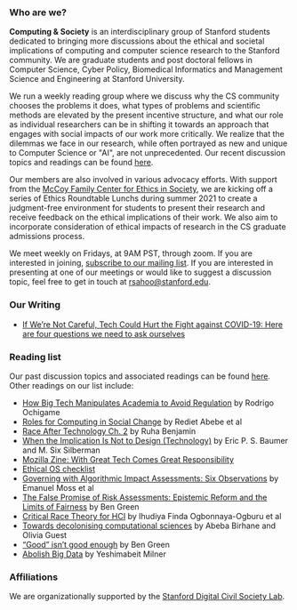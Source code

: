 ### Who are we?
 
**Computing & Society** is an interdisciplinary group of Stanford students dedicated to bringing more discussions about the ethical and societal implications of computing and computer science research to the Stanford community. We are graduate students and post doctoral fellows in Computer Science, Cyber Policy, Biomedical Informatics and Management Science and Engineering at Stanford University.

We run a weekly reading group where we discuss why the CS community chooses the problems it does, what types of problems and scientific methods are elevated by the present incentive structure, and what our role as individual researchers can be in shifting it towards an approach that engages with social impacts of our work more critically. We realize that the dilemmas we face in our research, while often portrayed as new and unique to Computer Science or "AI", are not unprecedented. Our recent discussion topics and readings can be found [here](https://docs.google.com/document/d/16wva4Ij_7zt0Ruip0LbUpMGCVJTqruNSZhSvq8iPaPo/edit?usp=sharing).
 
Our members are also involved in various advocacy efforts. With support from the [McCoy Family Center for Ethics in Society](https://ethicsinsociety.stanford.edu/), we are kicking off a series of Ethics Roundtable Lunchs during summer 2021 to create a judgment-free environment for students to present their research and receive feedback on the ethical implications of their work. We also aim to incorporate consideration of ethical impacts of research in the CS graduate admissions process. 

We meet weekly on Fridays, at 9AM PST, through zoom. If you are interested in joining, [subscribe to our mailing list](https://mailman.stanford.edu/mailman/listinfo/computer_science_civil_society). If you are interested in presenting at one of our meetings or would like to suggest a discussion topic, feel free to get in touch at [rsahoo@stanford.edu](mailto:rsahoo@stanford.edu).

### Our Writing
* [If We’re Not Careful, Tech Could Hurt the Fight against COVID-19: Here are four questions we need to ask ourselves](https://blogs.scientificamerican.com/observations/if-were-not-careful-tech-could-hurt-the-fight-against-covid-19/)

### Reading list
Our past discussion topics and associated readings can be found [here](https://docs.google.com/document/d/16wva4Ij_7zt0Ruip0LbUpMGCVJTqruNSZhSvq8iPaPo/edit?usp=sharing). Other readings on our list include:

* [How Big Tech Manipulates Academia to Avoid Regulation](https://theintercept.com/2019/12/20/mit-ethical-ai-artificial-intelligence/) by Rodrigo Ochigame
* [Roles for Computing in Social Change](https://arxiv.org/abs/1912.04883) by Rediet Abebe et al
* [Race After Technology Ch. 2](https://www.ruhabenjamin.com/race-after-technology) by Ruha Benjamin
* [When the Implication Is Not to Design (Technology)](https://www.ics.uci.edu/~djp3/classes/2012_01_INF134/papers/impl9-rev.pdf) by Eric P. S. Baumer and M. Six Silberman
* [Mozilla Zine: With Great Tech Comes Great Responsibility](https://assets.mofoprod.net/network/documents/Mozilla_Zine.pdf)
* [Ethical OS checklist](https://ethicalos.org/)
* [Governing with Algorithmic Impact Assessments: Six Observations](https://papers.ssrn.com/sol3/papers.cfm?abstract_id=3584818) by Emanuel Moss et al
* [The False Promise of Risk Assessments: Epistemic Reform and the Limits of Fairness](https://scholar.harvard.edu/files/bgreen/files/20-fat-risk.pdf) by Ben Green
* [Critical Race Theory for HCI](https://dl.acm.org/doi/abs/10.1145/3313831.3376392) by Ihudiya Finda Ogbonnaya-Ogburu et al
* [Towards decolonising computational sciences](https://arxiv.org/abs/2009.14258) by Abeba Birhane and Olivia Guest
* [“Good” isn’t good enough](https://www.benzevgreen.com/wp-content/uploads/2019/11/19-ai4sg.pdf) by Ben Green
* [Abolish Big Data](https://datasociety.net/library/abolish-big-data/) by Yeshimabeit Milner

### Affiliations

We are organizationally supported by the [Stanford Digital Civil Society Lab](https://pacscenter.stanford.edu/research/digital-civil-society-lab/).
